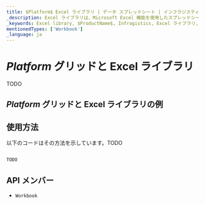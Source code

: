 ```yaml
---
title: $Platform$ Excel ライブラリ | データ スプレッドシート | インフラジスティックス
_description: Excel ライブラリは、Microsoft Excel 機能を使用したスプレッドシート データで作業が可能になります。Excel からアプリケーションへデータを簡単に転送できます。
_keywords: Excel library, $ProductName$, Infragistics, Excel ライブラリ, インフラジスティックス
mentionedTypes: ['Workbook']
_language: ja
---
```

# $Platform$ グリッドと Excel ライブラリ

TODO

## $Platform$ グリッドと Excel ライブラリの例


<code-view style="height: 500px"
           data-demos-base-url="{environment:dvDemosBaseUrl}"
           iframe-src="{environment:dvDemosBaseUrl}/excel/excel-library-working-with-grids"
           alt="$Platform$ グリッドと Excel ライブラリの例"
           github-src="excel/excel-library/working-with-grids">
</code-view>

<div class="divider--half"></div>

## 使用方法
以下のコードはその方法を示しています。TODO

```ts

TODO

```

## API メンバー

 - `Workbook`